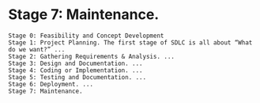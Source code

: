 # Stage 7: Maintenance.
    Stage 0: Feasibility and Concept Development
    Stage 1: Project Planning. The first stage of SDLC is all about “What do we want?” ...
    Stage 2: Gathering Requirements & Analysis. ...
    Stage 3: Design and Documentation. ...
    Stage 4: Coding or Implementation. ...
    Stage 5: Testing and Documentation. ...
    Stage 6: Deployment. ...
    Stage 7: Maintenance.
